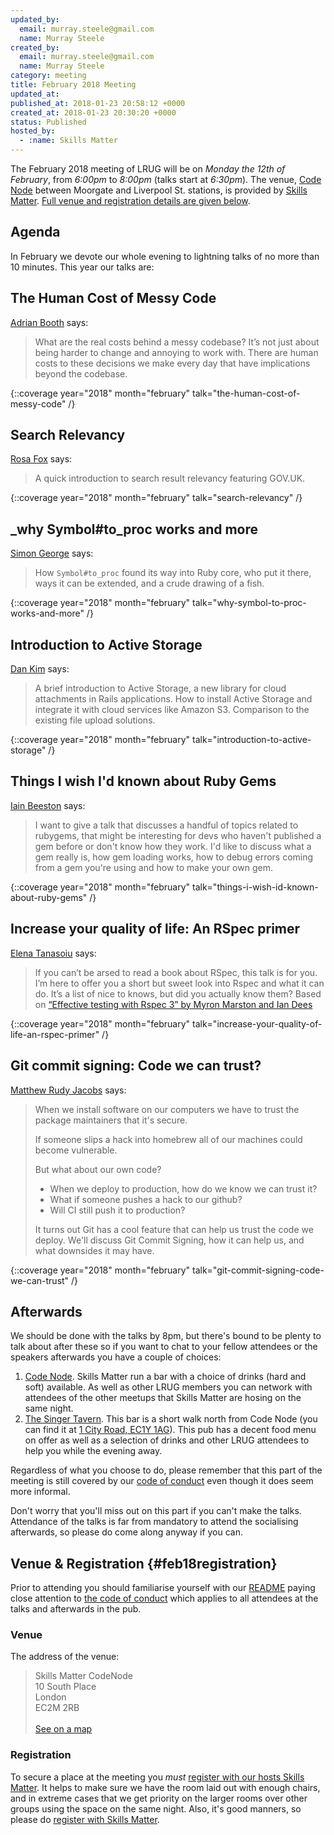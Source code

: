 ```yaml
---
updated_by:
  email: murray.steele@gmail.com
  name: Murray Steele
created_by:
  email: murray.steele@gmail.com
  name: Murray Steele
category: meeting
title: February 2018 Meeting
updated_at:
published_at: 2018-01-23 20:58:12 +0000
created_at: 2018-01-23 20:30:20 +0000
status: Published
hosted_by:
  - :name: Skills Matter
---
```


The February 2018 meeting of LRUG will be on *Monday the 12th of February*,
from _6:00pm_ to _8:00pm_ (talks start at _6:30pm_).  The venue, [Code
Node](skills-matter-venue) between Moorgate and Liverpool St. stations, is
provided by [Skills Matter](http://www.skillsmatter.com).  [Full venue and
registration details are given below](#feb18registration).

## Agenda

In February we devote our whole evening to lightning talks of no more than 10
minutes.  This year our talks are:

## The Human Cost of Messy Code

[Adrian Booth](https://twitter.com/Adrian1707) says:

> What are the real costs behind a messy codebase? It’s not just about being
> harder to change and annoying to work with. There are human costs to these
> decisions we make every day that have implications beyond the codebase.

{::coverage year="2018" month="february" talk="the-human-cost-of-messy-code" /}

## Search Relevancy

[Rosa Fox](https://twitter.com/rosaemerald) says:

> A quick introduction to search result relevancy featuring GOV.UK.

{::coverage year="2018" month="february" talk="search-relevancy" /}

## \_why Symbol#to\_proc works and more

[Simon George](https://twitter.com/sfcgim) says:

> How `Symbol#to_proc` found its way into Ruby core, who put it there, ways it
> can be extended, and a crude drawing of a fish.

{::coverage year="2018" month="february" talk="why-symbol-to-proc-works-and-more" /}

## Introduction to Active Storage

[Dan Kim](https://twitter.com/dankimio) says:

> A brief introduction to Active Storage, a new library for cloud attachments
> in Rails applications. How to install Active Storage and integrate it with
> cloud services like Amazon S3. Comparison to the existing file upload
> solutions.

{::coverage year="2018" month="february" talk="introduction-to-active-storage" /}

## Things I wish I'd known about Ruby Gems

[Iain Beeston](https://twitter.com/iainbeeston) says:

> I want to give a talk that discusses a handful of topics related to rubygems,
> that might be interesting for devs who haven't published a gem before or don't
> know how they work. I'd like to discuss what a gem really is, how gem loading
> works, how to debug errors coming from a gem you're using and how to make your
> own gem.

{::coverage year="2018" month="february" talk="things-i-wish-id-known-about-ruby-gems" /}

## Increase your quality of life: An RSpec primer

[Elena Tanasoiu](https://twitter.com/elenatanasoiu) says:

> If you can’t be arsed to read a book about RSpec, this talk is for you. I’m
> here to offer you a short but sweet look into Rspec and what it can do. It’s
> a list of nice to knows, but did you actually know them? Based on [“Effective
> testing with Rspec 3” by Myron Marston and Ian Dees](https://pragprog.com/book/rspec3/effective-testing-with-rspec-3)

{::coverage year="2018" month="february" talk="increase-your-quality-of-life-an-rspec-primer" /}

## Git commit signing: Code we can trust?

[Matthew Rudy Jacobs](https://twitter.com/matthewrudy) says:

> When we install software on our computers we have to trust the package maintainers that it's secure.
>
> If someone slips a hack into homebrew all of our machines could become vulnerable.
>
> But what about our own code?
> * When we deploy to production, how do we know we can trust it?
> * What if someone pushes a hack to our github?
> * Will CI still push it to production?
>
> It turns out Git has a cool feature that can help us trust the code we deploy.
> We'll discuss Git Commit Signing, how it can help us, and what downsides it may have.

{::coverage year="2018" month="february" talk="git-commit-signing-code-we-can-trust" /}

## Afterwards

We should be done with the talks by 8pm, but there's bound to be plenty
to talk about after these so if you want to chat to your fellow attendees or
the speakers afterwards you have a couple of choices:

1. [Code Node][skills-matter-venue].  Skills Matter run a bar with a choice of
   drinks (hard and soft) available.  As well as other LRUG members you can
   network with attendees of the other meetups that Skills Matter are hosing on
   the same night.
2. [The Singer Tavern](http://singertavern.com/).  This bar is a short walk
   north from Code Node (you can find it at [1 City Road, EC1Y
   1AG](https://goo.gl/maps/w9kPu)).  This pub has a decent food menu on offer
   as well as a selection of drinks and other LRUG attendees to help you
   while the evening away.

Regardless of what you choose to do, please remember that this part of the
meeting is still covered by our [code of
conduct](http://readme.lrug.org/#code-of-condut) even though it does seem more
informal.

Don't worry that you'll miss out on this part if you can't make the talks.
Attendance of the talks is far from mandatory to attend the socialising
afterwards, so please do come along anyway if you can.

## Venue & Registration {#feb18registration}

Prior to attending you should familiarise yourself with our
[README](http://readme.lrug.org/) paying close attention to [the code of
conduct](http://readme.lrug.org/#code-of-conduct) which applies to
all attendees at the talks and afterwards in the pub.

### Venue

The address of the venue:

> Skills Matter CodeNode<br/>10 South Place<br/>London<br/>EC2M 2RB<br/><br/>[See on a map](https://goo.gl/maps/ONJT4)

### Registration

To secure a place at the meeting you *must* [register with our hosts
Skills Matter][skills-matter-event].  It helps to
make sure we have the room laid out with enough chairs, and in extreme cases
that we get priority on the larger rooms over other groups using the space on
the same night.  Also, it's good manners, so please do [register with Skills
Matter][skills-matter-event].

[skills-matter-venue]: https://skillsmatter.com/locations/264-skills-matter-codenode
[skills-matter-event]: https://skillsmatter.com/meetups/10571-lrug-february
